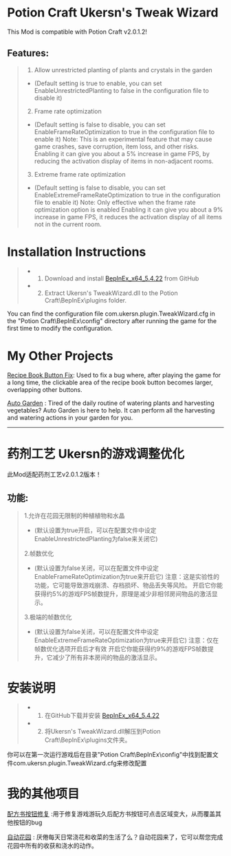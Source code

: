 # Potion Craft Ukersn's Tweak Wizard
This Mod is compatible with Potion Craft v2.0.1.2!

## Features:
> 1. Allow unrestricted planting of plants and crystals in the garden
> *  (Default setting is true to enable, you can set EnableUnrestrictedPlanting to false in the configuration file to disable it)
> 
> 2. Frame rate optimization
> *  (Default setting is false to disable, you can set EnableFrameRateOptimization to true in the configuration file to enable it)
> Note: This is an experimental feature that may cause game crashes, save corruption, item loss, and other risks.
> Enabling it can give you about a 5% increase in game FPS, by reducing the activation display of items in non-adjacent rooms.
>
> 3. Extreme frame rate optimization
> *  (Default setting is false to disable, you can set EnableExtremeFrameRateOptimization to true in the configuration file to enable it)
> Note: Only effective when the frame rate optimization option is enabled
> Enabling it can give you about a 9% increase in game FPS, it reduces the activation display of all items not in the current room.

# Installation Instructions
> * 1. Download and install [BepInEx_x64_5.4.22][0] from GitHub
> * 2. Extract Ukersn's TweakWizard.dll to the Potion Craft\BepInEx\plugins folder.

You can find the configuration file com.ukersn.plugin.TweakWizard.cfg in the "Potion Craft\BepInEx\config" directory after running the game for the first time to modify the configuration.

# My Other Projects
[Recipe Book Button Fix][1]: Used to fix a bug where, after playing the game for a long time, the clickable area of the recipe book button becomes larger, overlapping other buttons.

[Auto Garden][2] : Tired of the daily routine of watering plants and harvesting vegetables? Auto Garden is here to help. It can perform all the harvesting and watering actions in your garden for you.



-----


# 药剂工艺 Ukersn的游戏调整优化
此Mod适配药剂工艺v2.0.1.2版本！



## 功能: 
> 1.允许在花园无限制的种植植物和水晶
> *  (默认设置为true开启，可以在配置文件中设定EnableUnrestrictedPlanting为false来关闭它)
> 
> 2.帧数优化
> *  (默认设置为false关闭，可以在配置文件中设定EnableFrameRateOptimization为true来开启它)
> 注意：这是实验性的功能，它可能导致游戏崩溃、存档损坏、物品丢失等风险。
> 开启它你能获得约5%的游戏FPS帧数提升，原理是减少非相邻房间物品的激活显示。
>
> 3.极端的帧数优化
> *  (默认设置为false关闭，可以在配置文件中设定EnableExtremeFrameRateOptimization为true来开启它)
> 注意：仅在帧数优化选项开启后才有效
> 开启它你能获得约9%的游戏FPS帧数提升，它减少了所有非本房间的物品的激活显示。
> 


# 安装说明
> * 1. 在GitHub下载并安装 [BepInEx_x64_5.4.22][0]
> * 2. 将Ukersn's TweakWizard.dll解压到Potion Craft\BepInEx\plugins文件夹。



你可以在第一次运行游戏后在目录"Potion Craft\BepInEx\config"中找到配置文件com.ukersn.plugin.TweakWizard.cfg来修改配置

# 我的其他项目
[配方书按钮修复][1] :用于修复游戏游玩久后配方书按钮可点击区域变大，从而覆盖其他按钮的bug

[自动花园][2] : 厌倦每天日常浇花和收菜的生活了么？自动花园来了，它可以帮您完成花园中所有的收获和浇水的动作。


[0]: https://github.com/BepInEx/BepInEx/releases
[1]: https://github.com/ukersn/PotionCraftOpenRecipeButtonFix
[2]: https://github.com/ukersn/PotionCraftAutoGarden